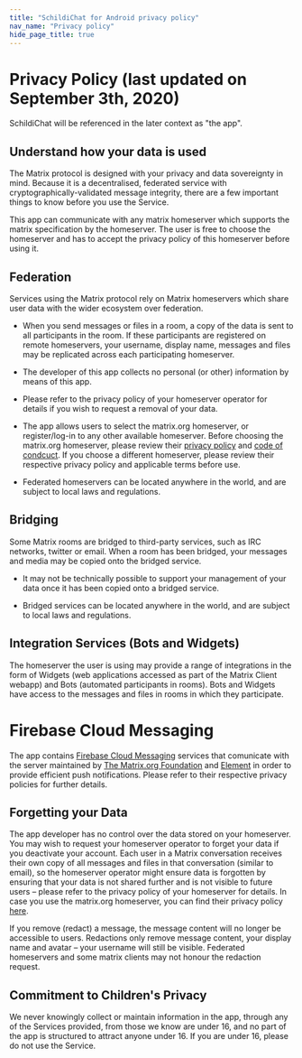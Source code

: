 ```yaml
---
title: "SchildiChat for Android privacy policy"
nav_name: "Privacy policy"
hide_page_title: true
---
```


# Privacy Policy (last updated on September 3th, 2020)

SchildiChat will be referenced in the later context as "the app".

## Understand how your data is used

The Matrix protocol is designed with your privacy and data sovereignty in mind.
Because it is a decentralised, federated service with cryptographically-validated message integrity, there are a few important things to know before you use the Service.

This app can communicate with any matrix homeserver which supports the matrix specification by the homeserver.
The user is free to choose the homeserver and has to accept the privacy policy of this homeserver before using it.


## Federation

Services using the Matrix protocol rely on Matrix homeservers which share user data with the wider ecosystem over federation.

- When you send messages or files in a room, a copy of the data is sent to all participants in the room.
  If these participants are registered on remote homeservers, your username, display name, messages and files may be replicated across each participating homeserver.

- The developer of this app collects no personal (or other) information by means of this app.

- Please refer to the privacy policy of your homeserver operator for details if you wish to request a removal of your data.

- The app allows users to select the matrix.org homeserver, or register/log-in to any other available homeserver.
  Before choosing the matrix.org homeserver, please review their [privacy policy](https://matrix.org/legal/privacy-notice) and [code of condcuct](https://matrix.org/legal/code-of-conduct).
  If you choose a different homeserver, please review their respective privacy policy and applicable terms before use.

- Federated homeservers can be located anywhere in the world, and are subject to local laws and regulations.


## Bridging

Some Matrix rooms are bridged to third-party services, such as IRC networks, twitter or email.
When a room has been bridged, your messages and media may be copied onto the bridged service.

- It may not be technically possible to support your management of your data once it has been copied onto a bridged service.

- Bridged services can be located anywhere in the world, and are subject to local laws and regulations.


## Integration Services (Bots and Widgets)

The homeserver the user is using may provide a range of integrations in the form of Widgets (web applications accessed as part of the Matrix Client webapp) and Bots (automated participants in rooms).
Bots and Widgets have access to the messages and files in rooms in which they participate.


# Firebase Cloud Messaging

The app contains [Firebase Cloud Messaging](https://firebase.google.com/support/privacy/) services that comunicate with the server maintained by [The Matrix.org Foundation](https://matrix.org/legal/privacy-notice) and [Element](https://element.io/privacy) in order to provide efficient push notifications.
Please refer to their respective privacy policies for further details.


## Forgetting your Data

The app developer has no control over the data stored on your homeserver.
You may wish to request your homeserver operator to forget your data if you deactivate your account.
Each user in a Matrix conversation receives their own copy of all messages and files in that conversation (similar to email), so the homeserver operator might ensure data is forgotten by ensuring that your data is not shared further and is not visible to future users – please refer to the privacy policy of your homeserver for details.
In case you use the matrix.org homeserver, you can find their privacy policy [here](https://matrix.org/legal/privacy-notice).

If you remove (redact) a message, the message content will no longer be accessible to users.
Redactions only remove message content, your display name and avatar – your username will still be visible. Federated homeservers and some matrix clients may not honour the redaction request.


## Commitment to Children's Privacy

We never knowingly collect or maintain information in the app, through any of the Services provided, from those we know are under 16, and no part of the app is structured to attract anyone under 16.
If you are under 16, please do not use the Service.
